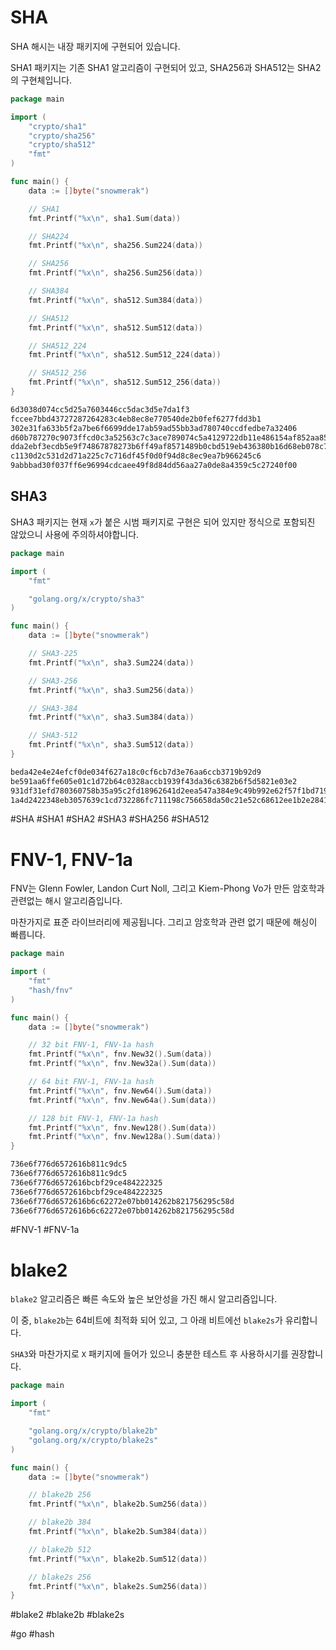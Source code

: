 # SHA

SHA 해시는 내장 패키지에 구현되어 있습니다.

SHA1 패키지는 기존 SHA1 알고리즘이 구현되어 있고, SHA256과 SHA512는 SHA2의 구현체입니다.

```go
package main

import (
	"crypto/sha1"
	"crypto/sha256"
	"crypto/sha512"
	"fmt"
)

func main() {
	data := []byte("snowmerak")

	// SHA1
	fmt.Printf("%x\n", sha1.Sum(data))

	// SHA224
	fmt.Printf("%x\n", sha256.Sum224(data))

	// SHA256
	fmt.Printf("%x\n", sha256.Sum256(data))

	// SHA384
	fmt.Printf("%x\n", sha512.Sum384(data))

	// SHA512
	fmt.Printf("%x\n", sha512.Sum512(data))

	// SHA512_224
	fmt.Printf("%x\n", sha512.Sum512_224(data))

	// SHA512_256
	fmt.Printf("%x\n", sha512.Sum512_256(data))
}
```

```bash
6d3038d074cc5d25a7603446cc5dac3d5e7da1f3
fccee7bbd43727287264283c4eb8ec8e770540de2b0fef6277fdd3b1
302e31fa633b5f2a7be6f6699dde17ab59ad55bb3ad780740ccdfedbe7a32406
d60b787270c9073ffcd0c3a52563c7c3ace789074c5a4129722db11e486154af852aa850a7e0cbf124ad38755bf88f22
dda2ebf3ecdb5e9f74867878273b6ff49af8571489b0cbd519eb436380b16d68eb078c766293a697db3e66bccf81485010799cda1438b8a7fa60c45873841572
c1130d2c531d2d71a225c7c716df45f0d0f94d8c8ec9ea7b966245c6
9abbbad30f037ff6e96994cdcaee49f8d84dd56aa27a0de8a4359c5c27240f00
```

## SHA3

SHA3 패키지는 현재 `x`가 붙은 시범 패키지로 구현은 되어 있지만 정식으로 포함되진 않았으니 사용에 주의하셔야합니다.

```go
package main

import (
	"fmt"

	"golang.org/x/crypto/sha3"
)

func main() {
	data := []byte("snowmerak")

	// SHA3-225
	fmt.Printf("%x\n", sha3.Sum224(data))

	// SHA3-256
	fmt.Printf("%x\n", sha3.Sum256(data))

	// SHA3-384
	fmt.Printf("%x\n", sha3.Sum384(data))

	// SHA3-512
	fmt.Printf("%x\n", sha3.Sum512(data))
}
```

```bash
beda42e4e24efcf0de034f627a18c0cf6cb7d3e76aa6ccb3719b92d9
be591aa6ffe605e01c1d72b64c0328accb1939f43da36c6382b6f5d5821e03e2
931df31efd780360758b35a95c2fd18962641d2eea547a384e9c49b992e62f57f1bd719b88a527a99d1fb111b6266443
1a4d2422348eb3057639c1cd732286fc711198c756658da50c21e52c68612ee1b2e28416c7fc558c61b44944bb0abc65d3c7885e60481b7ce2c41acdeb5a47db
```

#SHA #SHA1 #SHA2 #SHA3 #SHA256 #SHA512

# FNV-1, FNV-1a

FNV는 Glenn Fowler, Landon Curt Noll, 그리고 Kiem-Phong Vo가 만든 암호학과 관련없는 해시 알고리즘입니다.

마찬가지로 표준 라이브러리에 제공됩니다. 그리고 암호학과 관련 없기 때문에 해싱이 빠릅니다.

```go
package main

import (
	"fmt"
	"hash/fnv"
)

func main() {
	data := []byte("snowmerak")

	// 32 bit FNV-1, FNV-1a hash
	fmt.Printf("%x\n", fnv.New32().Sum(data))
	fmt.Printf("%x\n", fnv.New32a().Sum(data))

	// 64 bit FNV-1, FNV-1a hash
	fmt.Printf("%x\n", fnv.New64().Sum(data))
	fmt.Printf("%x\n", fnv.New64a().Sum(data))

	// 128 bit FNV-1, FNV-1a hash
	fmt.Printf("%x\n", fnv.New128().Sum(data))
	fmt.Printf("%x\n", fnv.New128a().Sum(data))
}
```

```bash
736e6f776d6572616b811c9dc5
736e6f776d6572616b811c9dc5
736e6f776d6572616bcbf29ce484222325
736e6f776d6572616bcbf29ce484222325
736e6f776d6572616b6c62272e07bb014262b821756295c58d
736e6f776d6572616b6c62272e07bb014262b821756295c58d
```

#FNV-1 #FNV-1a

# blake2

`blake2` 알고리즘은 빠른 속도와 높은 보안성을 가진 해시 알고리즘입니다.

이 중, `blake2b`는 64비트에 최적화 되어 있고, 그 아래 비트에선 `blake2s`가 유리합니다.

`SHA3`와 마찬가지로 `X` 패키지에 들어가 있으니 충분한 테스트 후 사용하시기를 권장합니다.

```go
package main

import (
	"fmt"

	"golang.org/x/crypto/blake2b"
	"golang.org/x/crypto/blake2s"
)

func main() {
	data := []byte("snowmerak")

	// blake2b 256
	fmt.Printf("%x\n", blake2b.Sum256(data))

	// blake2b 384
	fmt.Printf("%x\n", blake2b.Sum384(data))

	// blake2b 512
	fmt.Printf("%x\n", blake2b.Sum512(data))

	// blake2s 256
	fmt.Printf("%x\n", blake2s.Sum256(data))
}
```

#blake2 #blake2b #blake2s

#go #hash